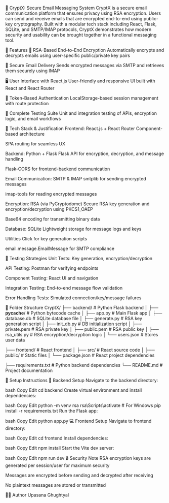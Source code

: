 🔐 CryptX: Secure Email Messaging System
CryptX is a secure email communication platform that ensures privacy using RSA encryption. Users can send and receive emails that are encrypted end-to-end using public-key cryptography. Built with a modular tech stack including React, Flask, SQLite, and SMTP/IMAP protocols, CryptX demonstrates how modern security and usability can be brought together in a functional messaging tool.

📌 Features
🔑 RSA-Based End-to-End Encryption
Automatically encrypts and decrypts emails using user-specific public/private key pairs

📧 Secure Email Delivery
Sends encrypted messages via SMTP and retrieves them securely using IMAP

🖥️ User Interface with React.js
User-friendly and responsive UI built with React and React Router

🔐 Token-Based Authentication
LocalStorage-based session management with route protection

🧪 Complete Testing Suite
Unit and integration testing of APIs, encryption logic, and email workflows

🧰 Tech Stack & Justification
Frontend: React.js + React Router
Component-based architecture

SPA routing for seamless UX

Backend: Python + Flask
Flask API for encryption, decryption, and message handling

Flask-CORS for frontend-backend communication

Email Communication: SMTP & IMAP
smtplib for sending encrypted messages

imap-tools for reading encrypted messages

Encryption: RSA (via PyCryptodome)
Secure RSA key generation and encryption/decryption using PKCS1_OAEP

Base64 encoding for transmitting binary data

Database: SQLite
Lightweight storage for message logs and keys

Utilities
Click for key generation scripts

email.message.EmailMessage for SMTP compliance

🧪 Testing Strategies
Unit Tests: Key generation, encryption/decryption

API Testing: Postman for verifying endpoints

Component Testing: React UI and navigation

Integration Testing: End-to-end message flow validation

Error Handling Tests: Simulated connection/key/message failures

📁 Folder Structure
CryptX/
├── backend/                     # Python Flask backend
│   ├── __pycache__/             # Python bytecode cache
│   ├── app.py                   # Main Flask app
│   ├── database.db              # SQLite database file
│   ├── generate.py              # RSA key generation script
│   ├── init_db.py               # DB initialization script
│   ├── private.pem              # RSA private key
│   ├── public.pem               # RSA public key
│   ├── rsa_utils.py             # RSA encryption/decryption logic
│   └── users.json               # Stores user data

├── frontend/                    # React frontend
│   ├── src/                     # React source code
│   ├── public/                  # Static files
│   └── package.json             # React project dependencies

├── requirements.txt             # Python backend dependencies
└── README.md                    # Project documentation

🚀 Setup Instructions
🔧 Backend Setup
Navigate to the backend directory:

bash
Copy
Edit
cd backend
Create virtual environment and install dependencies:

bash
Copy
Edit
python -m venv rsa
rsa\Scripts\activate   # For Windows
pip install -r requirements.txt
Run the Flask app:

bash
Copy
Edit
python app.py
💻 Frontend Setup
Navigate to frontend directory:

bash
Copy
Edit
cd frontend
Install dependencies:

bash
Copy
Edit
npm install
Start the Vite dev server:

bash
Copy
Edit
npm run dev
🔒 Security Note
RSA encryption keys are generated per session/user for maximum security

Messages are encrypted before sending and decrypted after receiving

No plaintext messages are stored or transmitted

👩‍💻 Author
Upasana Ghughtyal
